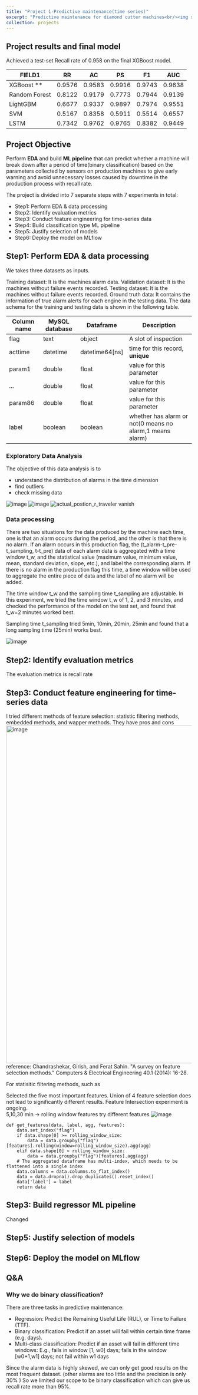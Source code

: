 ```yaml
---
title: "Project 1-Predictive maintenance(time series)"
excerpt: "Predictive maintenance for diamond cutter machines<br/><img src='/images/proj1.png'>"
collection: projects
---
```


## Project results and final model

Achieved a test-set Recall rate of 0.958 on the final XGBoost model.

|FIELD1       |RR    |AC    |PS    |F1    |AUC   |
|-------------|------|------|------|------|------|
|XGBoost      **|0.9576|0.9583|0.9916|0.9743|0.9638|**
|Random Forest|0.8122|0.9179|0.7773|0.7944|0.9139|
|LightGBM     |0.6677|0.9337|0.9897|0.7974|0.9551|
|SVM          |0.5167|0.8358|0.5911|0.5514|0.6557|
|LSTM         |0.7342|0.9762|0.9765|0.8382|0.9449|

## Project Objective

Perform **EDA** and build **ML pipeline** that can predict whether a machine will break down after a period of time(binary classification) based on the parameters collected by sensors on production machines to give early warning and avoid unnecessary losses caused by downtime in the production process with recall rate.

The project is divided into 7 separate steps with 7 experiments in total:
- Step1: Perform EDA & data processing
- Step2: Identify evaluation metrics
- Step3: Conduct feature engineering for time-series data
- Step4: Build classification type ML pipeline
- Step5: Justify selection of models
- Step6: Deploy the model on MLflow

## Step1: Perform EDA & data processing
We takes three datasets as inputs.

Training dataset: It is the machines alarm data.
Validation dataset: It is the machines without failure events recorded.
Testing dataset: It is the machines without failure events recorded.
Ground truth data: It contains the information of true alarm alerts for each engine in the testing data.
The data schema for the training and testing data is shown in the following table.

|Column name|MySQL database|Dataframe|Description|
|-|-|-|-|
|flag|text|object|A slot of inspection|
|acttime|datetime|datetime64[ns]|time for this record, **unique**|
|param1|double|float|value for this parameter|
|...|double|float|value for this parameter|
|param86|double|float|value for this parameter|
|label|boolean|boolean|whether has alarm or not(0 means no alarm,1 means alarm)|

### Exploratory Data Analysis
The objective of this data analysis is to 
- understand the distribution of alarms in the time dimension
- find outliers
- check missing data

![image](https://user-images.githubusercontent.com/44923423/172553606-65bc7606-7ad7-4cb4-b219-3047ebdf0259.png)
![image](https://user-images.githubusercontent.com/44923423/172553783-4d3ed651-3139-4e4d-9222-8d8a7611c72b.png)
![actual_postion_r_traveler vanish](https://user-images.githubusercontent.com/44923423/172554920-e6053214-a493-4d07-9253-915ad647e580.png)

### Data processing
There are two situations for the data produced by the machine each time, one is that an alarm occurs during the period, and the other is that there is no alarm. If an alarm occurs in this production flag, the (t_alarm-t_pre-t_sampling, t-t_pre) data of each alarm data is aggregated with a time window t_w, and the statistical value (maximum value, minimum value, mean, standard deviation, slope, etc.), and label the corresponding alarm. If there is no alarm in the production flag this time, a time window will be used to aggregate the entire piece of data and the label of no alarm will be added.

The time window t_w and the sampling time t_sampling are adjustable. In this experiment, we tried the time window t_w of 1, 2, and 3 minutes, and checked the performance of the model on the test set, and found that t_w=2 minutes worked best.

Sampling time t_sampling tried 5min, 10min, 20min, 25min and found that a long sampling time (25min) works best.

![image](https://user-images.githubusercontent.com/44923423/164638155-ff98432c-dd01-4fc6-9a0b-cb2c0c1efc8c.png)

## Step2: Identify evaluation metrics

The evaluation metrics is recall rate

## Step3: Conduct feature engineering for time-series data

I tried different methods of feature selection: statistic filtering methods, embedded methods, and wapper methods. They have pros and cons 
<img width="917" alt="image" src="https://user-images.githubusercontent.com/44923423/179951005-e418cf62-e495-421b-b552-a1d869b1bc3d.png">
reference: Chandrashekar, Girish, and Ferat Sahin. "A survey on feature selection methods." Computers & Electrical Engineering 40.1 (2014): 16-28.

For statisitic filtering methods, such as

Selected the five most important features.
Union of 4 feature selection does not lead to significantly different results. 
Feature Intersection experiment is ongoing.  
5,10,30 min -> rolling window features
try different features
![image](https://user-images.githubusercontent.com/44923423/164643137-1964cf79-90a1-4721-8333-65a11e3aa6aa.png)

```
def get_features(data, label, agg, features):
    data.set_index("flag")
    if data.shape[0] >= rolling_window_size:
        data = data.groupby("flag")[features].rolling(window=rolling_window_size).agg(agg)
    elif data.shape[0] < rolling_window_size:
        data = data.groupby("flag")[features].agg(agg)
    # The aggregated dataframe has multi-index, which needs to be flattened into a single index
    data.columns = data.columns.to_flat_index()
    data = data.dropna().drop_duplicates().reset_index()
    data['label'] = label
    return data
```
## Step3: Build regressor ML pipeline

Changed 

## Step5: Justify selection of models
## Step6: Deploy the model on MLflow


## Q&A
### Why we do binary classification?

There are three tasks in predictive maintenance:

- Regression: Predict the Remaining Useful Life (RUL), or Time to Failure (TTF).
- Binary classification: Predict if an asset will fail within certain time frame (e.g. days).
- Multi-class classification: Predict if an asset will fail in different time windows: E.g., fails in window [1, w0] days; fails in the window [w0+1,w1] days; not fail within w1 days

Since the alarm data is highly skewed, we can only get good results on the most frequent dataset. (other alarms are too little and the precision is only 30% ) So we limited our scope to be binary classification which can give us recall rate more than 95%. 

